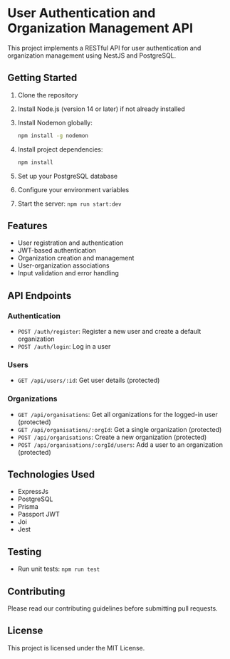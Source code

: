 # User Authentication and Organization Management API

This project implements a RESTful API for user authentication and organization management using NestJS and PostgreSQL.

## Getting Started

1. Clone the repository
2. Install Node.js (version 14 or later) if not already installed
3. Install Nodemon globally:

   ```bash
   npm install -g nodemon

   ```

4. Install project dependencies:
   ```bash
   npm install
   ```
5. Set up your PostgreSQL database
6. Configure your environment variables
7. Start the server: `npm run start:dev`

## Features

- User registration and authentication
- JWT-based authentication
- Organization creation and management
- User-organization associations
- Input validation and error handling

## API Endpoints

### Authentication

- `POST /auth/register`: Register a new user and create a default organization
- `POST /auth/login`: Log in a user

### Users

- `GET /api/users/:id`: Get user details (protected)

### Organizations

- `GET /api/organisations`: Get all organizations for the logged-in user (protected)
- `GET /api/organisations/:orgId`: Get a single organization (protected)
- `POST /api/organisations`: Create a new organization (protected)
- `POST /api/organisations/:orgId/users`: Add a user to an organization (protected)

## Technologies Used

- ExpressJs
- PostgreSQL
- Prisma
- Passport JWT
- Joi
- Jest

## Testing

- Run unit tests: `npm run test`

## Contributing

Please read our contributing guidelines before submitting pull requests.

## License

This project is licensed under the MIT License.
